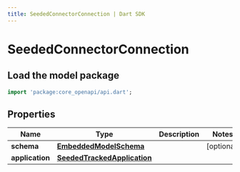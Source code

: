 ```yaml
---
title: SeededConnectorConnection | Dart SDK
---
```


# SeededConnectorConnection

## Load the model package
```dart
import 'package:core_openapi/api.dart';
```

## Properties
Name | Type | Description | Notes
------------ | ------------- | ------------- | -------------
**schema** | [**EmbeddedModelSchema**](EmbeddedModelSchema) |  | [optional] 
**application** | [**SeededTrackedApplication**](SeededTrackedApplication) |  | 




